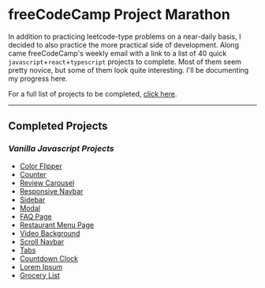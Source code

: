 # freeCodeCamp Project Marathon

In addition to practicing leetcode-type problems on a near-daily basis, I decided to also practice the more practical side of development. Along came freeCodeCamp's weekly email with a link to a list of 40 quick `javascript`+`react`+`typescript` projects to complete. Most of them seem pretty novice, but some of them look quite interesting. I'll be documenting my progress here.

For a full list of projects to be completed, [click here](https://www.freecodecamp.org/news/javascript-projects-for-beginners/).

---
## **Completed Projects**

### *Vanilla Javascript Projects*
- [Color Flipper](./color-flipper)
- [Counter](./counter)
- [Review Carousel](./review-carousel)
- [Responsive Navbar](.navbar)
- [Sidebar](./sidebar)
- [Modal](./modal)
- [FAQ Page](./FAQpage)
- [Restaurant Menu Page](./restaurant-menu-page)
- [Video Background](./video-background)
- [Scroll Navbar](./scroll-nav-bar)
- [Tabs](./tabs)
- [Countdown Clock](./countdown-clock)
- [Lorem Ipsum](./lorem-ipsum)
- [Grocery List](./grocery-list) 